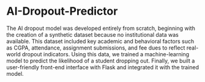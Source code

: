 # AI-Dropout-Predictor
The AI dropout model was developed entirely from scratch, beginning with the creation of a synthetic dataset because no institutional data was available. This dataset included key academic and behavioral factors such as CGPA, attendance, assignment submissions, and fee dues to reflect real-world dropout indicators. Using this data, we trained a machine-learning model to predict the likelihood of a student dropping out. Finally, we built a user-friendly front-end interface with Flask and integrated it with the trained model.
